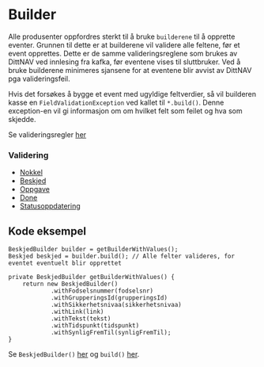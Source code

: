 # Builder

Alle produsenter oppfordres sterkt til å bruke `builderene` til å opprette eventer. Grunnen til dette er at 
builderene vil validere alle feltene, før et event opprettes. Dette er de samme valideringsreglene som brukes av 
DittNAV ved innlesing fra kafka, før eventene vises til sluttbruker. Ved å bruke builderene minimeres sjansene for at
eventene blir avvist av DittNAV pga valideringsfeil. 

Hvis det forsøkes å bygge et event med ugyldige feltverdier, så vil builderen kasse en `FieldValidationException` ved kallet 
til `*.build()`. Denne exception-en vil gi informasjon om om hvilket felt som feilet og hva som skjedde.

Se valideringsregler [her](https://github.com/navikt/brukernotifikasjon-schemas/blob/master/src/main/java/no/nav/brukernotifikasjon/schemas/builders/util/ValidationUtil.java)

### Validering
* [Nokkel](https://github.com/navikt/brukernotifikasjon-schemas/blob/cc113a4258430b8f9f13b8f92b05e47abce40048/src/main/java/no/nav/brukernotifikasjon/schemas/builders/NokkelBuilder.java#L16)
* [Beskjed](https://github.com/navikt/brukernotifikasjon-schemas/blob/cc113a4258430b8f9f13b8f92b05e47abce40048/src/main/java/no/nav/brukernotifikasjon/schemas/builders/BeskjedBuilder.java#L54)
* [Oppgave](https://github.com/navikt/brukernotifikasjon-schemas/blob/cc113a4258430b8f9f13b8f92b05e47abce40048/src/main/java/no/nav/brukernotifikasjon/schemas/builders/OppgaveBuilder.java#L48)
* [Done](https://github.com/navikt/brukernotifikasjon-schemas/blob/cc113a4258430b8f9f13b8f92b05e47abce40048/src/main/java/no/nav/brukernotifikasjon/schemas/builders/DoneBuilder.java#L29)
* [Statusoppdatering](https://github.com/navikt/brukernotifikasjon-schemas/blob/cc113a4258430b8f9f13b8f92b05e47abce40048/src/main/java/no/nav/brukernotifikasjon/schemas/builders/StatusoppdateringBuilder.java#L61)

## Kode eksempel 
```
BeskjedBuilder builder = getBuilderWithValues();
Beskjed beskjed = builder.build(); // Alle felter valideres, for eventet eventuelt blir opprettet

private BeskjedBuilder getBuilderWithValues() {
    return new BeskjedBuilder()
            .withFodselsnummer(fodselsnr)
            .withGrupperingsId(grupperingsId)
            .withSikkerhetsnivaa(sikkerhetsnivaa)
            .withLink(link)
            .withTekst(tekst)
            .withTidspunkt(tidspunkt)
            .withSynligFremTil(synligFremTil);
}
```

Se `BeskjedBuilder()` [her](https://github.com/navikt/brukernotifikasjon-schemas/blob/cc113a4258430b8f9f13b8f92b05e47abce40048/src/main/java/no/nav/brukernotifikasjon/schemas/builders/BeskjedBuilder.java#L9) og `build()` [her](https://github.com/navikt/brukernotifikasjon-schemas/blob/cc113a4258430b8f9f13b8f92b05e47abce40048/src/main/java/no/nav/brukernotifikasjon/schemas/builders/BeskjedBuilder.java#L54).